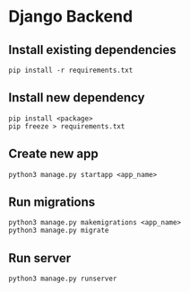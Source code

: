 # Django Backend

## Install existing dependencies

```
pip install -r requirements.txt
```

## Install new dependency

```
pip install <package>
pip freeze > requirements.txt
```

## Create new app

```
python3 manage.py startapp <app_name>
```

## Run migrations

```
python3 manage.py makemigrations <app_name>
python3 manage.py migrate
```

## Run server

```
python3 manage.py runserver
```
